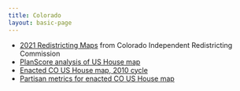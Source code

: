 ```yaml
---
title: Colorado
layout: basic-page
---
```


- [2021 Redistricting Maps](https://redistricting.colorado.gov/content/2021-redistricting-maps) from Colorado Independent Redistricting Commission
- [PlanScore analysis of US House map](https://planscore.org/plan.html?20210623T205457.961193387Z)
- [Enacted CO US House map, 2010 cycle](https://redistricting.lls.edu/state/colorado/?cycle=2010&level=Congress&startdate=2011-12-05)
- [Partisan metrics for enacted CO US House map](https://planscore.org/colorado/#!2012-plan-ushouse-eg)
